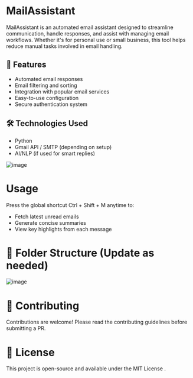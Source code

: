 # MailAssistant

MailAssistant is an automated email assistant designed to streamline communication, handle responses, and assist with managing email workflows. Whether it's for personal use or small business, this tool helps reduce manual tasks involved in email handling.

## 🚀 Features
- Automated email responses
- Email filtering and sorting
- Integration with popular email services
- Easy-to-use configuration
- Secure authentication system
## 🛠️ Technologies Used
- Python
- Gmail API / SMTP (depending on setup)
- AI/NLP (if used for smart replies)

![image](https://github.com/user-attachments/assets/f4453a1a-615f-4e6d-ba0e-f8478ba9699d)

# Usage 

Press the global shortcut Ctrl + Shift + M anytime to:

- Fetch latest unread emails
- Generate concise summaries
- View key highlights from each message

# 📁 Folder Structure (Update as needed)

![image](https://github.com/user-attachments/assets/1f1e29dd-23b5-4e26-9f7f-73df18a9213c)


# 🤝 Contributing
Contributions are welcome! Please read the contributing guidelines before submitting a PR.

# 📄 License
This project is open-source and available under the MIT License .

